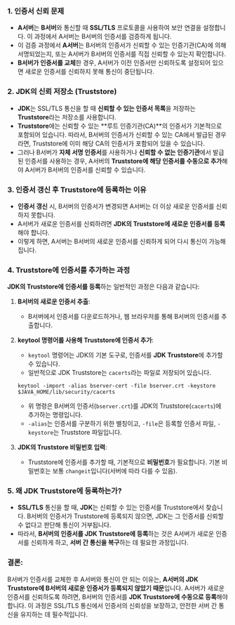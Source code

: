 ### 1. **인증서 신뢰 문제**

- **A서버**는 **B서버**와 통신할 때 **SSL/TLS** 프로토콜을 사용하여 보안 연결을 설정합니다. 이 과정에서 A서버는 B서버의 인증서를 검증하게 됩니다.
- 이 검증 과정에서 **A서버**는 B서버의 인증서가 신뢰할 수 있는 인증기관(CA)에 의해 서명되었는지, 또는 A서버가 B서버의 인증서를 직접 신뢰할 수 있는지 확인합니다.
- **B서버가 인증서를 교체**한 경우, A서버가 이전 인증서만 신뢰하도록 설정되어 있으면 새로운 인증서를 신뢰하지 못해 통신이 중단됩니다.

### 2. **JDK의 신뢰 저장소 (Truststore)**

- **JDK**는 SSL/TLS 통신을 할 때 **신뢰할 수 있는 인증서 목록**을 저장하는 **Truststore**라는 저장소를 사용합니다.
- **Truststore**에는 신뢰할 수 있는 **루트 인증기관(CA)**의 인증서가 기본적으로 포함되어 있습니다. 따라서, B서버의 인증서가 신뢰할 수 있는 CA에서 발급된 경우라면, Truststore에 이미 해당 CA의 인증서가 포함되어 있을 수 있습니다.
- 그러나 B서버가 **자체 서명 인증서**를 사용하거나 **신뢰할 수 없는 인증기관**에서 발급된 인증서를 사용하는 경우, A서버의 **Truststore에 해당 인증서를 수동으로 추가**해야 A서버가 B서버의 인증서를 신뢰할 수 있습니다.

### 3. **인증서 갱신 후 Truststore에 등록하는 이유**

- **인증서 갱신** 시, B서버의 인증서가 변경되면 A서버는 더 이상 새로운 인증서를 신뢰하지 못합니다.
- A서버가 새로운 인증서를 신뢰하려면 **JDK의 Truststore에 새로운 인증서를 등록**해야 합니다.
- 이렇게 하면, A서버는 B서버의 새로운 인증서를 신뢰하게 되어 다시 통신이 가능해집니다.

### 4. **Truststore에 인증서를 추가하는 과정**

**JDK의 Truststore에 인증서를 등록**하는 일반적인 과정은 다음과 같습니다:

1. **B서버의 새로운 인증서 추출**:
    
    - B서버에서 인증서를 다운로드하거나, 웹 브라우저를 통해 B서버의 인증서를 추출합니다.
2. **keytool 명령어를 사용해 Truststore에 인증서 추가**:
    
    - `keytool` 명령어는 JDK의 기본 도구로, 인증서를 **JDK Truststore**에 추가할 수 있습니다.
    - 일반적으로 JDK Truststore는 `cacerts`라는 파일로 저장되어 있습니다.
    
    `keytool -import -alias bserver-cert -file bserver.crt -keystore $JAVA_HOME/lib/security/cacerts`
    
    - 위 명령은 B서버의 인증서(`bserver.crt`)를 JDK의 Truststore(`cacerts`)에 추가하는 명령입니다.
    - `-alias`는 인증서를 구분하기 위한 별칭이고, `-file`은 등록할 인증서 파일, `-keystore`는 Truststore 파일입니다.
3. **JDK의 Truststore 비밀번호 입력**:
    
    - Truststore에 인증서를 추가할 때, 기본적으로 **비밀번호**가 필요합니다. 기본 비밀번호는 보통 `changeit`입니다(서버에 따라 다를 수 있음).

### 5. **왜 JDK Truststore에 등록하는가?**

- **SSL/TLS** 통신을 할 때, **JDK**는 신뢰할 수 있는 인증서를 Truststore에서 찾습니다. B서버의 인증서가 Truststore에 등록되지 않으면, JDK는 그 인증서를 신뢰할 수 없다고 판단해 통신이 거부됩니다.
- 따라서, **B서버의 인증서를 JDK Truststore에 등록**하는 것은 A서버가 새로운 인증서를 신뢰하게 하고, **서버 간 통신을 복구**하는 데 필요한 과정입니다.

### 결론:

B서버가 인증서를 교체한 후 A서버와 통신이 안 되는 이유는, **A서버의 JDK Truststore에 B서버의 새로운 인증서가 등록되지 않았기 때문**입니다. A서버가 새로운 인증서를 신뢰하도록 하려면, B서버의 인증서를 **JDK Truststore에 수동으로 등록**해야 합니다. 이 과정은 SSL/TLS 통신에서 인증서의 신뢰성을 보장하고, 안전한 서버 간 통신을 유지하는 데 필수적입니다.